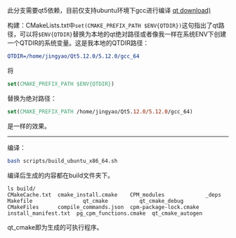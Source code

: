 此分支需要qt5依赖，目前仅支持ubuntu环境下gcc进行编译
[qt download)](https://download.qt.io/)

构建：CMakeLists.txt中`set(CMAKE_PREFIX_PATH $ENV{QTDIR})`这句指出了qt路径，可以将`$ENV{QTDIR}`替换为本地的qt绝对路径或者像我一样在系统ENV下创建一个QTDIR的系统变量。这是我本地的QTDIR路径：
```cmake
QTDIR=/home/jingyao/Qt5.12.0/5.12.0/gcc_64
```

将
```cmake
set(CMAKE_PREFIX_PATH $ENV{QTDIR})
```
替换为绝对路径：
```cmake
set(CMAKE_PREFIX_PATH /home/jingyao/Qt5.12.0/5.12.0/gcc_64)
```
是一样的效果。

---

编译：
```bash
bash scripts/build_ubuntu_x86_64.sh
```

编译后生成的内容都在build文件夹下。
```
ls build/
CMakeCache.txt  cmake_install.cmake    CPM_modules             _deps                 Makefile                qt_cmake          qt_cmake_debug
CMakeFiles      compile_commands.json  cpm-package-lock.cmake  install_manifest.txt  pg_cpm_functions.cmake  qt_cmake_autogen
```
qt_cmake即为生成的可执行程序。
